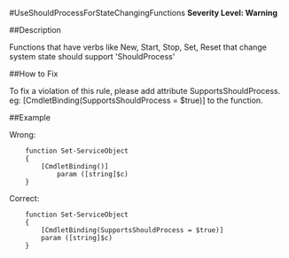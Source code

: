 #UseShouldProcessForStateChangingFunctions
**Severity Level: Warning**

##Description

Functions that have verbs like New, Start, Stop, Set, Reset that change system state should support 'ShouldProcess'

##How to Fix

To fix a violation of this rule, please add attribute SupportsShouldProcess. eg: [CmdletBinding(SupportsShouldProcess = $true)] to the function.

##Example

Wrong:
```
	function Set-ServiceObject
	{
	    [CmdletBinding()]
    	    param ([string]$c)
	}
```

Correct: 
```
	function Set-ServiceObject
	{
	    [CmdletBinding(SupportsShouldProcess = $true)]
	    param ([string]$c)
	}
```
